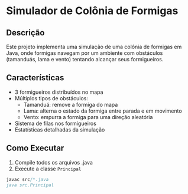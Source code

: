 
# Simulador de Colônia de Formigas

## Descrição
Este projeto implementa uma simulação de uma colônia de formigas em Java, onde formigas navegam por um ambiente com obstáculos (tamanduás, lama e vento) tentando alcançar seus formigueiros.

## Características
- 3 formigueiros distribuídos no mapa
- Múltiplos tipos de obstáculos:
  - Tamanduá: remove a formiga do mapa
  - Lama: alterna o estado da formiga entre parada e em movimento
  - Vento: empurra a formiga para uma direção aleatória
- Sistema de filas nos formigueiros
- Estatísticas detalhadas da simulação

## Como Executar
1. Compile todos os arquivos .java
2. Execute a classe `Principal`
```java
javac src/*.java
java src.Principal